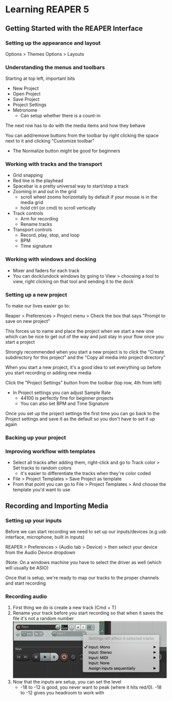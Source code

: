 # Learning REAPER 5

## Getting Started with the REAPER Interface

### Setting up the appearance and layout

Options > Themes
Options > Layouts

### Understanding the menus and toolbars

Starting at top left, important bits

* New Project
* Open Project
* Save Project
* Project Settings
* Metronome
	* Can setup whether there is a count-in

The next row has to do with the media items and how they behave

You can add/remove buttons from the toolbar by right clicking the space next to it and clicking "Customize toolbar"

* The Normalize button might be good for beginners

### Working with tracks and the transport

* Grid snapping
* Red line is the playhead
* Spacebar is a pretty universal way to start/stop a track
* Zooming in and out in the grid
	* scroll wheel zooms horizontally by default if your mouse is in the media grid
	* hold ctrl (or cmd) to scroll vertically
* Track controls
	* Arm for recording
	* Rename tracks
* Transport controls
	* Record, play, stop, and loop
	* BPM
	* Time signature

### Working with windows and docking

* Mixer and faders for each track
* You can dock/undock windows by going to View > choosing a tool to view, right clicking on that tool and sending it to the dock

### Setting up a new project

To make our lives easier go to:

Reaper > Preferences > Project menu > Check the box that says "Prompt to save on new project"

This forces us to name and place the project when we start a new one which can be nice to get out of the way and just stay in your flow once you start a project

Strongly recommended when you start a new project is to click the "Create subdirectory for this project" and the "Copy all media into project directory"

When you start a new project, it's a good idea to set everything up before you start recording or adding new media

Click the "Project Settings" button from the toolbar (top row, 4th from left)

* In Project settings you can adjust Sample Rate
	* 44100 is perfectly fine for beginner projects
	* You can also set BPM and Time Signature

Once you set up the project settings the first time you can go back to the Project settings and save it as the default so you don't have to set it up again

### Backing up your project

### Improving workflow with templates

* Select all tracks after adding them, right-click and go to Track color > Set tracks to random colors
	* it's easier to differentiate the tracks when they're color coded
* File > Project Templates > Save Project as template
* From that point you can go to File > Project Templates > And choose the template you'd want to use

## Recording and Importing Media

### Setting up your inputs

Before we can start recording we need to set up our inputs/devices (e.g usb interface, microphone, built in inputs)

REAPER > Preferences > (Audio tab > Device) > then select your device from the Audio Device dropdown

(Note: On a windows machine you have to select the driver as well (which will usually be ASIO)

Once that is setup, we're ready to map our tracks to the proper channels and start recording

### Recording audio

1. First thing we do is create a new track (Cmd + T)
2. Rename your track before you start recording so that when it saves the file it's not a random number
  ![input list](images/input_list.png)
3. Now that the inputs are setup, you can set the level
	* -18 to -12 is good, you never want to peak (where it hits red/0). -18 to -12 gives you headroom to work with




